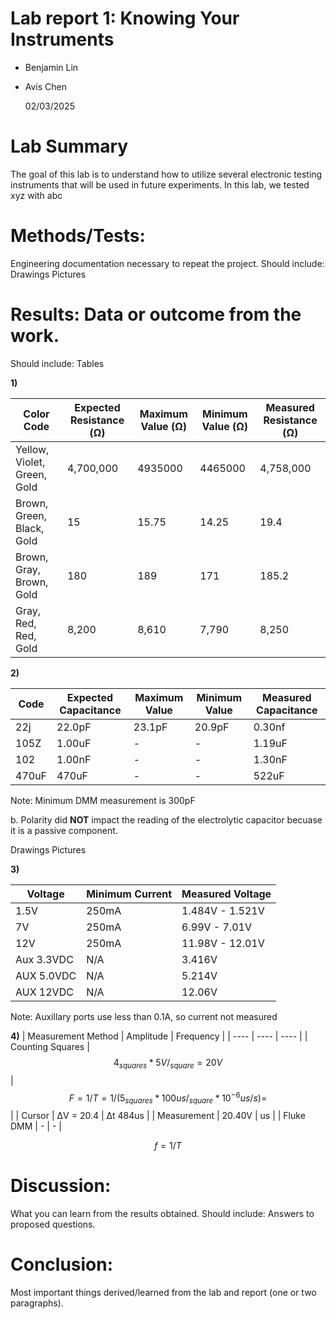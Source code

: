 # Lab report 1: Knowing Your Instruments

* Benjamin Lin
* Avis Chen

  02/03/2025

# Lab Summary
The goal of this lab is to understand how to utilize several electronic testing instruments that will be used in future experiments. In this lab, we tested xyz with abc
# Methods/Tests: 
Engineering documentation necessary to repeat the project. Should include:
Drawings
Pictures
# Results: Data or outcome from the work. 
Should include:
Tables

**1)**

| Color Code  | Expected Resistance (&Omega;) |  Maximum Value (&Omega;) |  Minimum Value (&Omega;) |   Measured Resistance (&Omega;) | 
| ------------- | ------------- | ------------- | ------------- | ------------- |
| Yellow, Violet, Green, Gold  | 4,700,000  | 4935000  | 4465000 |4,758,000  |
| Brown, Green, Black, Gold | 15  | 15.75  | 14.25  | 19.4  |
| Brown, Gray, Brown, Gold  | 180  | 189  | 171  | 185.2  |
| Gray, Red, Red, Gold  | 8,200  | 8,610  | 7,790  | 8,250  |

**2)**

| Code  | Expected Capacitance |  Maximum Value |  Minimum Value |   Measured Capacitance | 
| ------------- | ------------- | ------------- | ------------- | ------------- |
| 22j | 22.0pF | 23.1pF | 20.9pF | 0.30nf |
| 105Z | 1.00uF | - | - | 1.19uF |
| 102 | 1.00nF | - | - | 1.30nF |
| 470uF | 470uF | - | - | 522uF |

Note: Minimum DMM measurement is 300pF

b. Polarity did **NOT** impact the reading of the electrolytic capacitor becuase it is a passive component.

Drawings
Pictures

**3)**

| Voltage | Minimum Current | Measured Voltage |
| ---- | ---- | ---- |
| 1.5V | 250mA | 1.484V - 1.521V |
| 7V | 250mA | 6.99V - 7.01V |
| 12V | 250mA | 11.98V - 12.01V |
| Aux 3.3VDC | N/A | 3.416V |
| AUX 5.0VDC | N/A | 5.214V |
| AUX 12VDC | N/A | 12.06V |

Note: Auxillary ports use less than 0.1A, so current not measured

**4)**
| Measurement Method | Amplitude | Frequency |
| ---- | ---- | ---- |
| Counting Squares | $$4_{squares} * 5V/_{square} = 20V$$ | $$F = 1/T = 1/(5_{squares} * 100us/_{square} * 10^{-6} us/s) = $$  |
| Cursor | &Delta;V = 20.4 | &Delta;t 484us |
| Measurement | 20.40V | us |
| Fluke DMM | - | - |

$$f = 1/T$$

# Discussion: 
What you can learn from the results obtained. Should include:
Answers to proposed questions.
# Conclusion: 
Most important things derived/learned from the lab and report (one or two paragraphs).
